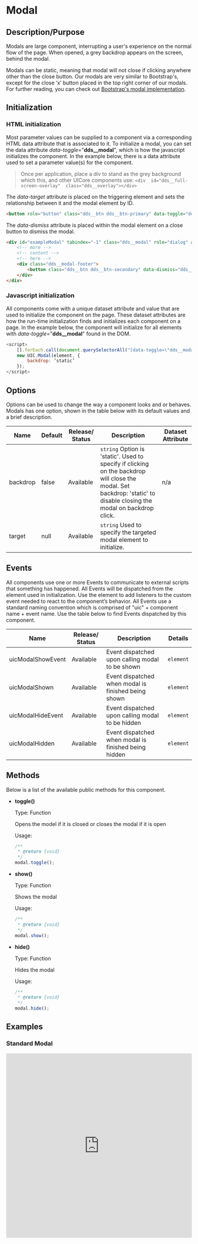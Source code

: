 # Modal

## Description/Purpose

Modals are large component, interrupting a user's experience on the normal flow of the page. When opened, a grey backdrop appears on the screen, behind the modal.

Modals can be static, meaning that modal will not close if clicking anywhere other than the close button. Our modals are very similar to Bootstrap's, except for the close ‘x’ button placed in the top right corner of our modals. For further reading, you can check out [Bootstrap's modal implementation](https://getbootstrap.com/docs/4.0/components/modal/).

## Initialization

### HTML initialization

Most parameter values can be supplied to a component via a corresponding HTML data attribute that is associated to it. To initialize a modal, you can set the data attribute *data-toggle*="**dds__modal**", which is how the javascript initializes the component. In the example below, there is a data attribute used to set a parameter value(s) for the component.

> Once per application, place a div to stand as the grey background which this, and other UICore components use: `<div  id="dds__full-screen-overlay"  class="dds__overlay"></div>`

The *data-target* attribute is placed on the triggering element and sets the relationship between it and the modal element by ID.

```HTML
<button role="button" class="dds__btn dds__btn-primary" data-toggle="dds__modal" data-target="#exampleModal">Launch demo modal</button>
```

The *data-dismiss* attribute is placed within the modal element on a close button to dismiss the modal.

```HTML
<div id="exampleModal" tabindex="-1" class="dds__modal" role="dialog" aria-labelledby="dds__modal-title1">
    <!-- more -->
    <!-- content -->
    <!-- here -->
    <div class="dds__modal-footer">
        <button class="dds__btn dds__btn-secondary" data-dismiss="dds__modal">Close</button>
    </div>
</div>

```

### Javascript initialization

All components come with a unique dataset attribute and value that are used to initialize the component on the page. These dataset attributes are how the run-time initialization finds and initializes each component on a page. In the example below, the component will initialize for all elements with *data-toggle*="**dds__modal**" found in the DOM.

```javascript
<script>
    [].forEach.call(document.querySelectorAll("[data-toggle=\"dds__modal\"]"), function(element) {
    new UIC.Modal(element, {
        backdrop: ‘static’
    });
</script>
```

## Options

Options can be used to change the way a component looks and or behaves. Modals has one option, shown in the table below with its default values and a brief description.

Name | Default | Release/ Status | Description | Dataset Attribute
--- | --- | --- | --- | ---
backdrop | false | Available | `string` Option is 'static'. Used to specify if clicking on the backdrop will close the modal. Set backdrop: 'static' to disable closing the modal on backdrop click. | n/a
target | null | Available | `string` Used to specify the targeted modal element to initialize.

## Events

All components use one or more Events to communicate to external scripts that something has happened. All Events will be dispatched from the element used in initialization. Use the element to add listeners to the custom event needed to react to the component’s behavior. All Events use a standard naming convention which is comprised of "uic" + component name + event name. Use the table below to find Events dispatched by this component.

Name | Release/ Status | Description | Details
--- | --- | --- | ---
uicModalShowEvent | Available| Event dispatched upon calling modal to be shown | `element`
uicModalShown | Available | Event dispatched when modal is finished being shown | `element`
uicModalHideEvent | Available | Event dispatched upon calling modal to be hidden | `element`
uicModalHidden | Available | Event dispatched when modal is finished being hidden | `element`

## Methods

Below is a list of the available public methods for this component.

- **toggle()**

    Type: Function

    Opens the model if it is closed or closes the modal if it is open

    Usage:

    ```javascript
    /**
     * @return {void}
     */
    modal.toggle();
    ```

- **show()**

    Type: Function

    Shows the modal

    Usage:

    ```javascript
    /**
     * @return {void}
     */
    modal.show();
    ```

- **hide()**

    Type: Function

    Hides the modal

    Usage:

    ```javascript
    /**
     * @return {void}
     */
    modal.hide();
    ```

## Examples

### Standard Modal

<iframe
     src="https://codesandbox.io/embed/github/DDS-DLS/sandboxes/tree/master/?codemirror=1&expanddevtools=0&runonclick=1&hidenavigation=1&hidedevtools=1&fontsize=14&hidenavigation=1&initialpath=%3Fdoc%3Dmodal&module=%2Fsrc%2Fcomponents%2Fmodal.txt&theme=dark&view=preview"
     style="width:100%; height:500px; border:0; border-radius: 4px; overflow:hidden;"
     title="CodeSandbox instance of DLS components"
     allow="accelerometer; ambient-light-sensor; camera; encrypted-media; geolocation; gyroscope; hid; microphone; midi; payment; usb; vr"
     sandbox="allow-forms allow-modals allow-popups allow-presentation allow-same-origin allow-scripts"
   ></iframe>
